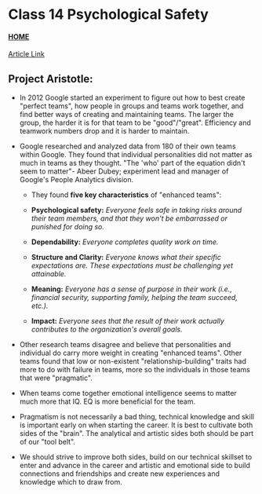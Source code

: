 
# Class 14 Psychological Safety

#### [HOME](https://cesarderio.github.io/reading-notes/)

[Article Link](https://www.cnbc.com/2019/02/28/what-google-learned-in-its-quest-to-build-the-perfect-team.html)

## Project Aristotle:

* In 2012 Google started an experiment to figure out how to best create "perfect teams", how people in groups and teams work together, and find better ways of creating and maintaining teams. The larger the group, the harder it is for that team to be "good"/"great". Efficiency and teamwork numbers drop and it is harder to maintain.

* Google researched and analyzed data from 180 of their own teams within Google. They found that individual personalities did not matter as much in teams as they thought. "The 'who' part of the equation didn't seem to matter"- Abeer Dubey; experiment lead and manager of Google's People Analytics division.

  * They found **five key characteristics** of "enhanced teams":

  * **Psychological safety:** *Everyone feels safe in taking risks around their team members, and that they won't be embarrassed or punished for doing so.*

  * **Dependability:** *Everyone completes quality work on time.*

  * **Structure and Clarity:** *Everyone knows what their specific expectations are. These expectations must be challenging yet attainable.*

  * **Meaning:** *Everyone has a sense of purpose in their work (i.e., financial security, supporting family, helping the team succeed, etc.).*

  * **Impact:** *Everyone sees that the result of their work actually contributes to the organization's overall goals.*

* Other research teams disagree and believe that personalities and individual do carry more weight in creating "enhanced teams". Other teams found that low or non-existent "relationship-building" traits had more to do with failure in teams, more so the individuals in those teams that were "pragmatic".

* When teams come together emotional intelligence seems to matter much more that IQ. EQ is more beneficial for the team.

* Pragmatism is not necessarily a bad thing, technical knowledge and skill is important early on when starting the career. It is best to cultivate both sides of the "brain". The analytical and artistic sides both should be part of our "tool belt".

* We should strive to improve both sides, build on our technical skillset to enter and advance in the career and artistic and emotional side to build connections and friendships and create new experiences and knowledge which to draw from.
